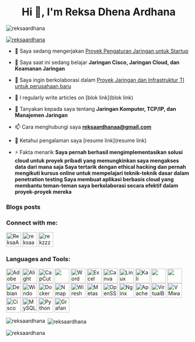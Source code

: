 <h1 align="center">Hi 👋, I'm Reksa Dhena Ardhana</h1>
<p align="left"> <img src="https://komarev.com/ghpvc/?username=reksaardhana&label=Profile%20views&color=0e75b6&style=flat" alt="reksaardhana" /> </p>

<p align="left"> <a href="https://github.com/ryo-ma/github-profile-trophy"><img src="https://github-profile-trophy.vercel.app/?username=reksaardhana" alt="reksaardhana" /></a> </p>


- 🔭 Saya sedang mengerjakan [Proyek Pengaturan Jaringan untuk Startup](https://brouwise.com)

- 🌱 Saya saat ini sedang belajar **Jaringan Cisco, Jaringan Cloud, dan Keamanan Jaringan**

- 👯 Saya ingin berkolaborasi dalam   [Proyek Jaringan dan Infrastruktur TI untuk perusahaan baru](https://github.com/reksaardhana/open-source-jaringan.git)

- 📝 I regularly write articles on [blok link](blok link)

- 💬 Tanyakan kepada saya tentang **Jaringan Komputer, TCP/IP, dan Manajemen Jaringan**

- 📫 Cara menghubungi saya **reksaardhanaa@gmail.com**

- 📄 Ketahui pengalaman saya [resume link](resume link)

- ⚡ Fakta menarik **Saya pernah berhasil mengimplementasikan solusi cloud untuk proyek pribadi yang memungkinkan saya mengakses data dari mana saja
Saya tertarik dengan ethical hacking dan pernah mengikuti kursus online untuk mempelajari teknik-teknik dasar dalam penetration testing
Saya membuat aplikasi berbasis cloud yang membantu teman-teman saya berkolaborasi secara efektif dalam proyek-proyek mereka**

### Blogs posts
<!-- BLOG-POST-LIST:START -->
<!-- BLOG-POST-LIST:END -->

<h3 align="left">Connect with me:</h3>
<p align="left">
<a href="https://twitter.com/ReksaArdhanaa" target="blank"><img align="center" src="https://seeklogo.com/images/T/twitter-x-logo-101C7D2420-seeklogo.com.png" alt="ReksaArdhanaa" height="40" width="40" /></a>
<a href="https://fb.com/reksaa" target="blank"><img align="center" src="https://www.freeiconspng.com/uploads/facebook-logo-3.png" alt="reksaa" height="40" width="40" /></a>
<a href="https://instagram.com/rrekzzz" target="blank"><img align="center" src="https://raw.githubusercontent.com/rahuldkjain/github-profile-readme-generator/master/src/images/icons/Social/instagram.svg" alt="rekzzz" height="40" width="40" /></a>
</p>

<h3 align="left">Languages and Tools:</h3>
<p align="left">
<a href="https://www.adobe.com/products/photoshop.html" title="Adobe Photoshop"><img align="center" src="https://seeklogo.com/images/A/adobe-photoshop-logo-7B88D7B5AA-seeklogo.com.png" alt="Adobe Photoshop" height="40" width="40" /></a>
<a href="https://alightmotion.com/" title="Alight Motion"><img align="center" src="https://logos-world.net/wp-content/uploads/2024/01/Alight-Motion-Logo.png" alt="Alight Motion" height="40" width="40" /></a>
<a href="https://www.capcut.com/" title="CapCut"><img align="center" src="https://freelogopng.com/images/all_img/1664284836cap-cut-logo-png.png" alt="CapCut" height="40" width="40" /></a>
<a href="https://www.microsoft.com/en-us/microsoft-365/powerpoint" title="PowerPoint"><img align="center" src="https://logodownload.org/wp-content/uploads/2020/04/microsoft-powerpoint-logo.png" height="40" width="40" /></a>
<a href="https://www.microsoft.com/en-us/microsoft-365/word" title="Word"><img align="center" src="https://logodownload.org/wp-content/uploads/2018/10/word-logo-8.png" alt="Word" height="40" width="40" /></a>
<a href="https://www.microsoft.com/en-us/microsoft-365/excel" title="Excel"><img align="center" src="https://logodownload.org/wp-content/uploads/2020/04/excel-logo-1.png" alt="Excel" height="40" width="40" /></a>
<a href="https://www.canva.com/" title="Canva"><img align="center" src="https://freelogopng.com/images/all_img/1656733637logo-canva-png.png" alt="Canva" height="40" width="40" /></a>
<a href="https://www.linux.org/" title="Linux"><img align="center" src="https://1000logos.net/wp-content/uploads/2017/03/LINUX-LOGO.png" alt="Linux" height="40" width="40" /></a>
<a href="https://www.kali.org/" title="Kali Linux"><img align="center" src="https://seeklogo.com/images/K/kali-linux-logo-AED181186E-seeklogo.com.png" alt="Kali Linux" height="40" width="40" /></a>
<a href="https://ubuntu.com/" title="Ubuntu"><img align="center" src="https://seeklogo.com/images/U/ubuntu-logo-8FDEC6A07B-seeklogo.com.png" height="40" width="40" /></a>
<a href="https://www.redhat.com/en" title="Red Hat"><img align="center" src="https://creazilla-store.fra1.digitaloceanspaces.com/icons/3236967/redhat-icon-md.png" height="40" width="40" /></a>
<a href="https://www.debian.org/" title="Debian"><img align="center" src="https://static-00.iconduck.com/assets.00/debian-logo-icon-1024x1014-7xt5ht8u.png" alt="Debian" height="40" width="40" /></a>
<a href="https://www.microsoft.com/en-us/windows" title="Windows"><img align="center" src="https://logowik.com/content/uploads/images/windows-116906.jpg" alt="Windows" height="40" width="40" /></a>
<a href="https://www.docker.com/" title="Docker"><img align="center" src="https://logo-marque.com/wp-content/uploads/2021/03/Docker-Logo-2017-present.jpg" alt="Docker" height="40" width="40" /></a>
<a href="https://nmap.org/" title="Nmap"><img align="center" src="https://www.linuxadictos.com/wp-content/uploads/nmap-logo.png" alt="Nmap" height="40" width="40" /></a>
<a href="https://www.wireshark.org/" title="Wireshark"><img align="center" src="https://img.icons8.com/?size=64&id=rOHcpTUtCTjr&format=png" alt="Wireshark" height="40" width="40" /></a>
<a href="https://www.metasploit.com/" title="Metasploit"><img align="center" src="https://www.kindpng.com/picc/m/79-793003_metasploit-logo-transparent-hd-png-download.png" alt="Metasploit" height="40" width="40" /></a>
<a href="https://www.openssl.org/" title="OpenSSL"><img align="center" src="https://cdn.icon-icons.com/icons2/2699/PNG/512/openssl_logo_icon_170881.png" alt="OpenSSL" height="40" width="40" /></a>
<a href="https://www.nginx.com/" title="Nginx"><img align="center" src="https://1000logos.net/wp-content/uploads/2020/08/Nginx-Logo.png" alt="Nginx" height="40" width="40" /></a>
<a href="https://httpd.apache.org/" title="Apache"><img align="center" src="https://logos-download.com/wp-content/uploads/2016/06/Apache_logo.png" alt="Apache" height="40" width="40" /></a>
<a href="https://www.virtualbox.org/" title="VirtualBox"><img align="center" src="https://upload.wikimedia.org/wikipedia/commons/d/d5/Virtualbox_logo.png" alt="VirtualBox" height="40" width="40" /></a>
<a href="https://www.vmware.com/" title="VMware"><img align="center" src="https://1000logos.net/wp-content/uploads/2021/05/VMware-logo.png" alt="VMware" height="40" width="40" /></a>
<a href="https://www.netacad.com/courses/packet-tracer" title="Cisco Packet Tracer"><img align="center" src="https://hurbad.com/wp-content/uploads/2021/12/Cisco-Packet-Tracer.png" alt="Cisco Packet Tracer" height="40" width="40" /></a>
<a href="https://www.mysql.com/" title="MySQL"><img align="center" src="https://pngimg.com/uploads/mysql/mysql_PNG23.png" alt="MySQL" height="40" width="40" /></a>
<a href="https://www.python.org/" title="Python"><img align="center" src="https://cdn4.iconfinder.com/data/icons/logos-and-brands/512/267_Python_logo-1024.png" alt="Python" height="40" width="40" /></a>
<a href="https://grafana.com/" title="Grafana"><img align="center" src="https://cdn.icon-icons.com/icons2/2699/PNG/512/grafana_logo_icon_171048.png" alt="Grafana" height="40" width="40" /></a>
</p>

<p><img align="left" src="https://github-readme-stats.vercel.app/api/top-langs?username=reksaardhana&show_icons=true&locale=en&layout=compact" alt="reksaardhana" /></p>

<p>&nbsp;<img align="center" src="https://github-readme-stats.vercel.app/api?username=reksaardhana&show_icons=true&locale=en" alt="reksaardhana" /></p>

<p><img align="center" src="https://github-readme-streak-stats.herokuapp.com/?user=reksaardhana&" alt="reksaardhana" /></p>

